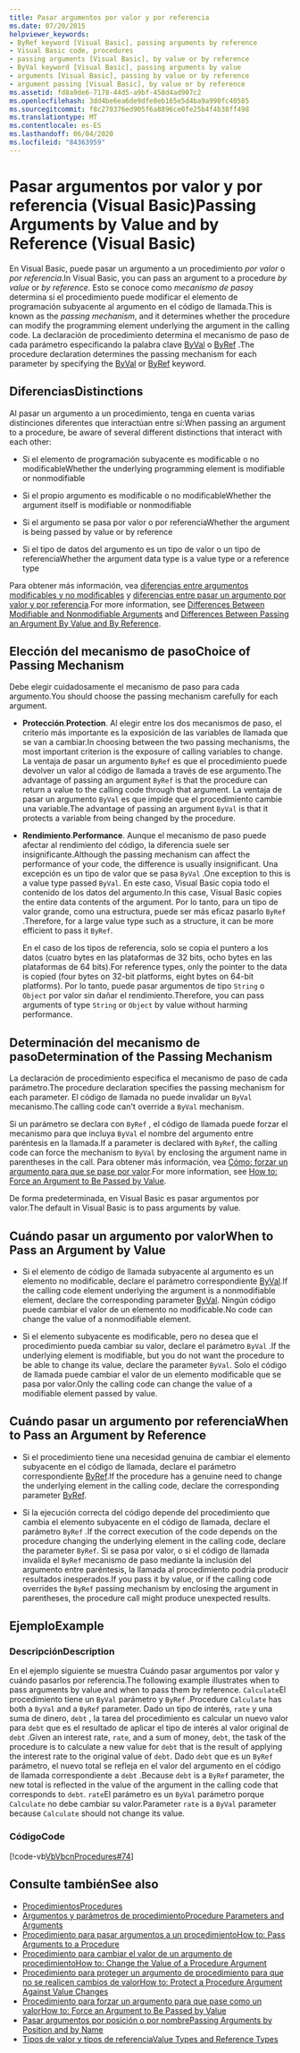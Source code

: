 ```yaml
---
title: Pasar argumentos por valor y por referencia
ms.date: 07/20/2015
helpviewer_keywords:
- ByRef keyword [Visual Basic], passing arguments by reference
- Visual Basic code, procedures
- passing arguments [Visual Basic], by value or by reference
- ByVal keyword [Visual Basic], passing arguments by value
- arguments [Visual Basic], passing by value or by reference
- argument passing [Visual Basic], by value or by reference
ms.assetid: fd8a9de6-7178-44d5-a9bf-458d4ad907c2
ms.openlocfilehash: 3dd4be6ea6de9dfe8eb165e5d4ba9a990fc40585
ms.sourcegitcommit: f8c270376ed905f6a8896ce0fe25b4f4b38ff498
ms.translationtype: MT
ms.contentlocale: es-ES
ms.lasthandoff: 06/04/2020
ms.locfileid: "84363959"
---
```

# <a name="passing-arguments-by-value-and-by-reference-visual-basic"></a><span data-ttu-id="029e5-102">Pasar argumentos por valor y por referencia (Visual Basic)</span><span class="sxs-lookup"><span data-stu-id="029e5-102">Passing Arguments by Value and by Reference (Visual Basic)</span></span>
<span data-ttu-id="029e5-103">En Visual Basic, puede pasar un argumento a un procedimiento *por valor* o *por referencia*.</span><span class="sxs-lookup"><span data-stu-id="029e5-103">In Visual Basic, you can pass an argument to a procedure *by value* or *by reference*.</span></span> <span data-ttu-id="029e5-104">Esto se conoce como *mecanismo de paso*y determina si el procedimiento puede modificar el elemento de programación subyacente al argumento en el código de llamada.</span><span class="sxs-lookup"><span data-stu-id="029e5-104">This is known as the *passing mechanism*, and it determines whether the procedure can modify the programming element underlying the argument in the calling code.</span></span> <span data-ttu-id="029e5-105">La declaración de procedimiento determina el mecanismo de paso de cada parámetro especificando la palabra clave [ByVal](../../../language-reference/modifiers/byval.md) o [ByRef](../../../language-reference/modifiers/byref.md) .</span><span class="sxs-lookup"><span data-stu-id="029e5-105">The procedure declaration determines the passing mechanism for each parameter by specifying the [ByVal](../../../language-reference/modifiers/byval.md) or [ByRef](../../../language-reference/modifiers/byref.md) keyword.</span></span>  
  
## <a name="distinctions"></a><span data-ttu-id="029e5-106">Diferencias</span><span class="sxs-lookup"><span data-stu-id="029e5-106">Distinctions</span></span>  
 <span data-ttu-id="029e5-107">Al pasar un argumento a un procedimiento, tenga en cuenta varias distinciones diferentes que interactúan entre sí:</span><span class="sxs-lookup"><span data-stu-id="029e5-107">When passing an argument to a procedure, be aware of several different distinctions that interact with each other:</span></span>  
  
- <span data-ttu-id="029e5-108">Si el elemento de programación subyacente es modificable o no modificable</span><span class="sxs-lookup"><span data-stu-id="029e5-108">Whether the underlying programming element is modifiable or nonmodifiable</span></span>  
  
- <span data-ttu-id="029e5-109">Si el propio argumento es modificable o no modificable</span><span class="sxs-lookup"><span data-stu-id="029e5-109">Whether the argument itself is modifiable or nonmodifiable</span></span>  
  
- <span data-ttu-id="029e5-110">Si el argumento se pasa por valor o por referencia</span><span class="sxs-lookup"><span data-stu-id="029e5-110">Whether the argument is being passed by value or by reference</span></span>  
  
- <span data-ttu-id="029e5-111">Si el tipo de datos del argumento es un tipo de valor o un tipo de referencia</span><span class="sxs-lookup"><span data-stu-id="029e5-111">Whether the argument data type is a value type or a reference type</span></span>  
  
 <span data-ttu-id="029e5-112">Para obtener más información, vea [diferencias entre argumentos modificables y no modificables](./differences-between-modifiable-and-nonmodifiable-arguments.md) y [diferencias entre pasar un argumento por valor y por referencia](./differences-between-passing-an-argument-by-value-and-by-reference.md).</span><span class="sxs-lookup"><span data-stu-id="029e5-112">For more information, see [Differences Between Modifiable and Nonmodifiable Arguments](./differences-between-modifiable-and-nonmodifiable-arguments.md) and [Differences Between Passing an Argument By Value and By Reference](./differences-between-passing-an-argument-by-value-and-by-reference.md).</span></span>  
  
## <a name="choice-of-passing-mechanism"></a><span data-ttu-id="029e5-113">Elección del mecanismo de paso</span><span class="sxs-lookup"><span data-stu-id="029e5-113">Choice of Passing Mechanism</span></span>  
 <span data-ttu-id="029e5-114">Debe elegir cuidadosamente el mecanismo de paso para cada argumento.</span><span class="sxs-lookup"><span data-stu-id="029e5-114">You should choose the passing mechanism carefully for each argument.</span></span>  
  
- <span data-ttu-id="029e5-115">**Protección**.</span><span class="sxs-lookup"><span data-stu-id="029e5-115">**Protection**.</span></span> <span data-ttu-id="029e5-116">Al elegir entre los dos mecanismos de paso, el criterio más importante es la exposición de las variables de llamada que se van a cambiar.</span><span class="sxs-lookup"><span data-stu-id="029e5-116">In choosing between the two passing mechanisms, the most important criterion is the exposure of calling variables to change.</span></span> <span data-ttu-id="029e5-117">La ventaja de pasar un argumento `ByRef` es que el procedimiento puede devolver un valor al código de llamada a través de ese argumento.</span><span class="sxs-lookup"><span data-stu-id="029e5-117">The advantage of passing an argument `ByRef` is that the procedure can return a value to the calling code through that argument.</span></span> <span data-ttu-id="029e5-118">La ventaja de pasar un argumento `ByVal` es que impide que el procedimiento cambie una variable.</span><span class="sxs-lookup"><span data-stu-id="029e5-118">The advantage of passing an argument `ByVal` is that it protects a variable from being changed by the procedure.</span></span>  
  
- <span data-ttu-id="029e5-119">**Rendimiento**.</span><span class="sxs-lookup"><span data-stu-id="029e5-119">**Performance**.</span></span> <span data-ttu-id="029e5-120">Aunque el mecanismo de paso puede afectar al rendimiento del código, la diferencia suele ser insignificante.</span><span class="sxs-lookup"><span data-stu-id="029e5-120">Although the passing mechanism can affect the performance of your code, the difference is usually insignificant.</span></span> <span data-ttu-id="029e5-121">Una excepción es un tipo de valor que se pasa `ByVal` .</span><span class="sxs-lookup"><span data-stu-id="029e5-121">One exception to this is a value type passed `ByVal`.</span></span> <span data-ttu-id="029e5-122">En este caso, Visual Basic copia todo el contenido de los datos del argumento.</span><span class="sxs-lookup"><span data-stu-id="029e5-122">In this case, Visual Basic copies the entire data contents of the argument.</span></span> <span data-ttu-id="029e5-123">Por lo tanto, para un tipo de valor grande, como una estructura, puede ser más eficaz pasarlo `ByRef` .</span><span class="sxs-lookup"><span data-stu-id="029e5-123">Therefore, for a large value type such as a structure, it can be more efficient to pass it `ByRef`.</span></span>  
  
     <span data-ttu-id="029e5-124">En el caso de los tipos de referencia, solo se copia el puntero a los datos (cuatro bytes en las plataformas de 32 bits, ocho bytes en las plataformas de 64 bits).</span><span class="sxs-lookup"><span data-stu-id="029e5-124">For reference types, only the pointer to the data is copied (four bytes on 32-bit platforms, eight bytes on 64-bit platforms).</span></span> <span data-ttu-id="029e5-125">Por lo tanto, puede pasar argumentos de tipo `String` o `Object` por valor sin dañar el rendimiento.</span><span class="sxs-lookup"><span data-stu-id="029e5-125">Therefore, you can pass arguments of type `String` or `Object` by value without harming performance.</span></span>  
  
## <a name="determination-of-the-passing-mechanism"></a><span data-ttu-id="029e5-126">Determinación del mecanismo de paso</span><span class="sxs-lookup"><span data-stu-id="029e5-126">Determination of the Passing Mechanism</span></span>  
 <span data-ttu-id="029e5-127">La declaración de procedimiento especifica el mecanismo de paso de cada parámetro.</span><span class="sxs-lookup"><span data-stu-id="029e5-127">The procedure declaration specifies the passing mechanism for each parameter.</span></span> <span data-ttu-id="029e5-128">El código de llamada no puede invalidar un `ByVal` mecanismo.</span><span class="sxs-lookup"><span data-stu-id="029e5-128">The calling code can't override a `ByVal` mechanism.</span></span>  
  
 <span data-ttu-id="029e5-129">Si un parámetro se declara con `ByRef` , el código de llamada puede forzar el mecanismo para que incluya `ByVal` el nombre del argumento entre paréntesis en la llamada.</span><span class="sxs-lookup"><span data-stu-id="029e5-129">If a parameter is declared with `ByRef`, the calling code can force the mechanism to `ByVal` by enclosing the argument name in parentheses in the call.</span></span> <span data-ttu-id="029e5-130">Para obtener más información, vea [Cómo: forzar un argumento para que se pase por valor](./how-to-force-an-argument-to-be-passed-by-value.md).</span><span class="sxs-lookup"><span data-stu-id="029e5-130">For more information, see [How to: Force an Argument to Be Passed by Value](./how-to-force-an-argument-to-be-passed-by-value.md).</span></span>  
  
 <span data-ttu-id="029e5-131">De forma predeterminada, en Visual Basic es pasar argumentos por valor.</span><span class="sxs-lookup"><span data-stu-id="029e5-131">The default in Visual Basic is to pass arguments by value.</span></span>  
  
## <a name="when-to-pass-an-argument-by-value"></a><span data-ttu-id="029e5-132">Cuándo pasar un argumento por valor</span><span class="sxs-lookup"><span data-stu-id="029e5-132">When to Pass an Argument by Value</span></span>  
  
- <span data-ttu-id="029e5-133">Si el elemento de código de llamada subyacente al argumento es un elemento no modificable, declare el parámetro correspondiente [ByVal](../../../language-reference/modifiers/byval.md).</span><span class="sxs-lookup"><span data-stu-id="029e5-133">If the calling code element underlying the argument is a nonmodifiable element, declare the corresponding parameter [ByVal](../../../language-reference/modifiers/byval.md).</span></span> <span data-ttu-id="029e5-134">Ningún código puede cambiar el valor de un elemento no modificable.</span><span class="sxs-lookup"><span data-stu-id="029e5-134">No code can change the value of a nonmodifiable element.</span></span>  
  
- <span data-ttu-id="029e5-135">Si el elemento subyacente es modificable, pero no desea que el procedimiento pueda cambiar su valor, declare el parámetro `ByVal` .</span><span class="sxs-lookup"><span data-stu-id="029e5-135">If the underlying element is modifiable, but you do not want the procedure to be able to change its value, declare the parameter `ByVal`.</span></span> <span data-ttu-id="029e5-136">Solo el código de llamada puede cambiar el valor de un elemento modificable que se pasa por valor.</span><span class="sxs-lookup"><span data-stu-id="029e5-136">Only the calling code can change the value of a modifiable element passed by value.</span></span>  
  
## <a name="when-to-pass-an-argument-by-reference"></a><span data-ttu-id="029e5-137">Cuándo pasar un argumento por referencia</span><span class="sxs-lookup"><span data-stu-id="029e5-137">When to Pass an Argument by Reference</span></span>  
  
- <span data-ttu-id="029e5-138">Si el procedimiento tiene una necesidad genuina de cambiar el elemento subyacente en el código de llamada, declare el parámetro correspondiente [ByRef](../../../language-reference/modifiers/byref.md).</span><span class="sxs-lookup"><span data-stu-id="029e5-138">If the procedure has a genuine need to change the underlying element in the calling code, declare the corresponding parameter [ByRef](../../../language-reference/modifiers/byref.md).</span></span>  
  
- <span data-ttu-id="029e5-139">Si la ejecución correcta del código depende del procedimiento que cambia el elemento subyacente en el código de llamada, declare el parámetro `ByRef` .</span><span class="sxs-lookup"><span data-stu-id="029e5-139">If the correct execution of the code depends on the procedure changing the underlying element in the calling code, declare the parameter `ByRef`.</span></span> <span data-ttu-id="029e5-140">Si se pasa por valor, o si el código de llamada invalida el `ByRef` mecanismo de paso mediante la inclusión del argumento entre paréntesis, la llamada al procedimiento podría producir resultados inesperados.</span><span class="sxs-lookup"><span data-stu-id="029e5-140">If you pass it by value, or if the calling code overrides the `ByRef` passing mechanism by enclosing the argument in parentheses, the procedure call might produce unexpected results.</span></span>  
  
## <a name="example"></a><span data-ttu-id="029e5-141">Ejemplo</span><span class="sxs-lookup"><span data-stu-id="029e5-141">Example</span></span>  
  
### <a name="description"></a><span data-ttu-id="029e5-142">Descripción</span><span class="sxs-lookup"><span data-stu-id="029e5-142">Description</span></span>  
 <span data-ttu-id="029e5-143">En el ejemplo siguiente se muestra Cuándo pasar argumentos por valor y cuándo pasarlos por referencia.</span><span class="sxs-lookup"><span data-stu-id="029e5-143">The following example illustrates when to pass arguments by value and when to pass them by reference.</span></span> <span data-ttu-id="029e5-144">`Calculate`El procedimiento tiene un `ByVal` parámetro y `ByRef` .</span><span class="sxs-lookup"><span data-stu-id="029e5-144">Procedure `Calculate` has both a `ByVal` and a `ByRef` parameter.</span></span> <span data-ttu-id="029e5-145">Dado un tipo de interés, `rate` y una suma de dinero, `debt` , la tarea del procedimiento es calcular un nuevo valor para `debt` que es el resultado de aplicar el tipo de interés al valor original de `debt` .</span><span class="sxs-lookup"><span data-stu-id="029e5-145">Given an interest rate, `rate`, and a sum of money, `debt`, the task of the procedure is to calculate a new value for `debt` that is the result of applying the interest rate to the original value of `debt`.</span></span> <span data-ttu-id="029e5-146">Dado `debt` que es un `ByRef` parámetro, el nuevo total se refleja en el valor del argumento en el código de llamada correspondiente a `debt` .</span><span class="sxs-lookup"><span data-stu-id="029e5-146">Because `debt` is a `ByRef` parameter, the new total is reflected in the value of the argument in the calling code that corresponds to `debt`.</span></span> <span data-ttu-id="029e5-147">`rate`El parámetro es un `ByVal` parámetro porque `Calculate` no debe cambiar su valor.</span><span class="sxs-lookup"><span data-stu-id="029e5-147">Parameter `rate` is a `ByVal` parameter because `Calculate` should not change its value.</span></span>  
  
### <a name="code"></a><span data-ttu-id="029e5-148">Código</span><span class="sxs-lookup"><span data-stu-id="029e5-148">Code</span></span>  
 [!code-vb[VbVbcnProcedures#74](~/samples/snippets/visualbasic/VS_Snippets_VBCSharp/VbVbcnProcedures/VB/Class2.vb#74)]  
  
## <a name="see-also"></a><span data-ttu-id="029e5-149">Consulte también</span><span class="sxs-lookup"><span data-stu-id="029e5-149">See also</span></span>

- [<span data-ttu-id="029e5-150">Procedimientos</span><span class="sxs-lookup"><span data-stu-id="029e5-150">Procedures</span></span>](./index.md)
- [<span data-ttu-id="029e5-151">Argumentos y parámetros de procedimiento</span><span class="sxs-lookup"><span data-stu-id="029e5-151">Procedure Parameters and Arguments</span></span>](./procedure-parameters-and-arguments.md)
- [<span data-ttu-id="029e5-152">Procedimiento para pasar argumentos a un procedimiento</span><span class="sxs-lookup"><span data-stu-id="029e5-152">How to: Pass Arguments to a Procedure</span></span>](./how-to-pass-arguments-to-a-procedure.md)
- [<span data-ttu-id="029e5-153">Procedimiento para cambiar el valor de un argumento de procedimiento</span><span class="sxs-lookup"><span data-stu-id="029e5-153">How to: Change the Value of a Procedure Argument</span></span>](./how-to-change-the-value-of-a-procedure-argument.md)
- [<span data-ttu-id="029e5-154">Procedimiento para proteger un argumento de procedimiento para que no se realicen cambios de valor</span><span class="sxs-lookup"><span data-stu-id="029e5-154">How to: Protect a Procedure Argument Against Value Changes</span></span>](./how-to-protect-a-procedure-argument-against-value-changes.md)
- [<span data-ttu-id="029e5-155">Procedimiento para forzar un argumento para que pase como un valor</span><span class="sxs-lookup"><span data-stu-id="029e5-155">How to: Force an Argument to Be Passed by Value</span></span>](./how-to-force-an-argument-to-be-passed-by-value.md)
- [<span data-ttu-id="029e5-156">Pasar argumentos por posición o por nombre</span><span class="sxs-lookup"><span data-stu-id="029e5-156">Passing Arguments by Position and by Name</span></span>](./passing-arguments-by-position-and-by-name.md)
- [<span data-ttu-id="029e5-157">Tipos de valor y tipos de referencia</span><span class="sxs-lookup"><span data-stu-id="029e5-157">Value Types and Reference Types</span></span>](../data-types/value-types-and-reference-types.md)
